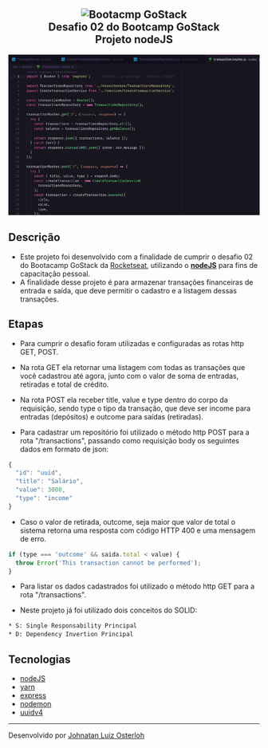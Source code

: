 <h2 align="center"><a href="https://rocketseat.com.br/" target="_blank" style="text-decoration: none">
    <img alt="Bootacmp GoStack" src="https://camo.githubusercontent.com/0a35fb0a0add717a1556200218530580cca84bfd7a0e8c3f5c28fc72e02cd3fb/68747470733a2f2f73746f726167652e676f6f676c65617069732e636f6d2f676f6c64656e2d77696e642f626f6f7463616d702d676f737461636b2f6865616465722d6465736166696f732d6e65772e706e67" width="50%"/>
    <br>
    Desafio 02 do Bootcamp GoStack
    <br>
    Projeto nodeJS
</a></h2>

<div>
  <img alt="GIF projeto" src="assets/desafio02-node.gif">
</div>

## Descrição

- Este projeto foi desenvolvido com a finalidade de cumprir o desafio 02 do Bootacamp GoStack da [Rocketseat](https://rocketseat.com.br/), utilizando o <strong>[nodeJS](https://nodejs.org/)</strong> para fins de capacitação pessoal.
- A finalidade desse projeto é para armazenar transações financeiras de entrada e saída, que deve permitir o cadastro e a listagem dessas transações.

## Etapas

- Para cumprir o desafio foram utilizadas e configuradas as rotas http GET, POST.

- Na rota GET ela retornar uma listagem com todas as transações que você cadastrou até agora, junto com o valor de soma de entradas, retiradas e total de crédito.

- Na rota POST ela receber title, value e type dentro do corpo da requisição, sendo type o tipo da transação, que deve ser income para entradas (depósitos) e outcome para saídas (retiradas).

- Para cadastrar um repositório foi utilizado o método http POST para a rota "/transactions", passando como requisição body os seguintes dados em formato de json:

```js
{
  "id": "uuid",
  "title": "Salário",
  "value": 3000,
  "type": "income"
}
```

- Caso o valor de retirada, outcome, seja maior que valor de total o sistema retorna uma resposta com código HTTP 400 e uma mensagem de erro.
```js
if (type === 'outcome' && saida.total < value) {
  throw Error('This transaction cannot be performed');
}

```

- Para listar os dados cadastrados foi utilizado o método http GET para a rota "/transactions".

- Neste projeto já foi utilizado dois conceitos do SOLID:
```bash
* S: Single Responsability Principal
* D: Dependency Invertion Principal
```

## Tecnologias

- [nodeJS](https://nodejs.org/)
- [yarn](https://yarnpkg.com/)
- [express](https://github.com/expressjs/express)
- [nodemon](https://github.com/remy/nodemon)
- [uuidv4](https://github.com/thenativeweb/uuidv4)

---

Desenvolvido por [Johnatan Luiz Osterloh](https://www.linkedin.com/in/johnatanosterloh/)
